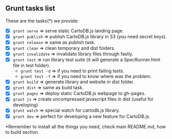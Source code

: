 ## Grunt tasks list

These are the tasks(*) we provide:

- [x] ```grunt serve```       => serve static CartoDB.js landing page.
- [x] ```grunt publish```     => publish CartoDB.js library in S3 (you need secret keys).
- [x] ```grunt release```     => same as publish task.
- [x] ```grunt clean```       => clean temporary and dist folders.
- [x] ```grunt invalidate```  => invalidate library files through fastly.
- [x] ```grunt test```        => run library test suite (it will generate a SpecRunner.html file in test folder).
  - ```grunt test -d```       => if you need to print failing tests.
  - ```grunt test -f```       => if you need to know where was the problem.
- [x] ```grunt build```       => generate library and website in dist folder.
- [x] ```grunt dist```        => same as build task.
- [x] ```grunt pages```       => deploy static CartoDB.js webpage to gh-pages.
- [X] ```grunt js```          => create uncompressed javascript files in dist (useful for developing)
- [x] ```grunt watch```       => special watch for cartodb.js library.
- [x] ```grunt dev```         => perfect for developing a new feature for CartoDB.js.

*Remember to install all the things you need, check main README.md, how to build section.
